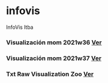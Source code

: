 # infovis
InfoVis Itba

### Visualización mom 2021w36 [Ver](https://public.tableau.com/app/profile/hugoggutierrez/viz/Libro1-20210917/Hoja1)

### Visualización mom 2021w37 [Ver](https://public.tableau.com/app/profile/hugoggutierrez/viz/Libro1-20210917/Hoja1)

### Txt Raw Visualization Zoo [Ver](https://raw.githubusercontent.com/HugoGutierrez2021/infovis/main/zoo.txt)

